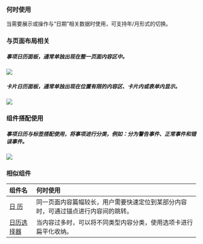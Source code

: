 

### 何时使用

当需要展示或操作与“日期”相关数据时使用，可支持年/月形式的切换。

### 与页面布局相关

##### 事项日历面板，通常单独出现在整一页面内容区中。
<img src="https://oteam-tdesign-1258344706.cos.ap-guangzhou.myqcloud.com/site/design/%E6%97%A5%201.png"/>

##### 卡片日历面板，通常单独出现在位置有限的内容区、卡片内或表单内显示。
<img src="https://oteam-tdesign-1258344706.cos.ap-guangzhou.myqcloud.com/site/design/%E6%97%A5%202.png"/>

### 组件搭配使用

##### 事项日历与标签搭配使用，将事项进行分类，例如：分为警告事件、正常事件和错误事件。
<img src="https://oteam-tdesign-1258344706.cos.ap-guangzhou.myqcloud.com/site/design/%E6%97%A5%203.png"/>


### 相似组件

| 组件名 | 何时使用                                                                       |
| :----- | :----------------------------------------------------------------------------- |
| [日 历](./calendar) | 同一页面内容篇幅较长，用户需要快速定位到某部分内容时，可通过锚点进行内容间的跳转。 |
| [日历选择器](./DatePicker)| 当内容过多时，可以将不同类型内容分类，使用选项卡进行扁平化收纳。                |
